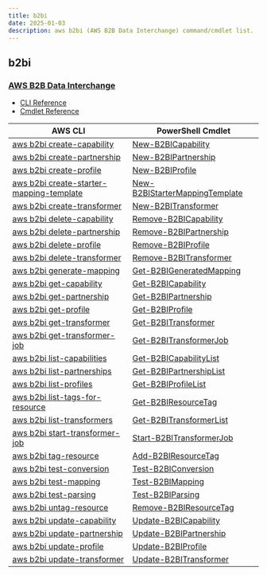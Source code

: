 ```yaml
---
title: b2bi
date: 2025-01-03
description: aws b2bi (AWS B2B Data Interchange) command/cmdlet list.
---
```


## b2bi

### [AWS B2B Data Interchange](https://aws.amazon.com/b2b-data-interchange/)

* [CLI Reference](https://awscli.amazonaws.com/v2/documentation/api/latest/reference/b2bi/index.html)
* [Cmdlet Reference](https://docs.aws.amazon.com/powershell/latest/reference/items/B2bi_cmdlets.html)

|AWS CLI|PowerShell Cmdlet|
|----|----|
|[aws b2bi create-capability](https://awscli.amazonaws.com/v2/documentation/api/latest/reference/b2bi/create-capability.html)|[New-B2BICapability](https://docs.aws.amazon.com/powershell/latest/reference/items/New-B2BICapability.html)|
|[aws b2bi create-partnership](https://awscli.amazonaws.com/v2/documentation/api/latest/reference/b2bi/create-partnership.html)|[New-B2BIPartnership](https://docs.aws.amazon.com/powershell/latest/reference/items/New-B2BIPartnership.html)|
|[aws b2bi create-profile](https://awscli.amazonaws.com/v2/documentation/api/latest/reference/b2bi/create-profile.html)|[New-B2BIProfile](https://docs.aws.amazon.com/powershell/latest/reference/items/New-B2BIProfile.html)|
|[aws b2bi create-starter-mapping-template](https://awscli.amazonaws.com/v2/documentation/api/latest/reference/b2bi/create-starter-mapping-template.html)|[New-B2BIStarterMappingTemplate](https://docs.aws.amazon.com/powershell/latest/reference/items/New-B2BIStarterMappingTemplate.html)|
|[aws b2bi create-transformer](https://awscli.amazonaws.com/v2/documentation/api/latest/reference/b2bi/create-transformer.html)|[New-B2BITransformer](https://docs.aws.amazon.com/powershell/latest/reference/items/New-B2BITransformer.html)|
|[aws b2bi delete-capability](https://awscli.amazonaws.com/v2/documentation/api/latest/reference/b2bi/delete-capability.html)|[Remove-B2BICapability](https://docs.aws.amazon.com/powershell/latest/reference/items/Remove-B2BICapability.html)|
|[aws b2bi delete-partnership](https://awscli.amazonaws.com/v2/documentation/api/latest/reference/b2bi/delete-partnership.html)|[Remove-B2BIPartnership](https://docs.aws.amazon.com/powershell/latest/reference/items/Remove-B2BIPartnership.html)|
|[aws b2bi delete-profile](https://awscli.amazonaws.com/v2/documentation/api/latest/reference/b2bi/delete-profile.html)|[Remove-B2BIProfile](https://docs.aws.amazon.com/powershell/latest/reference/items/Remove-B2BIProfile.html)|
|[aws b2bi delete-transformer](https://awscli.amazonaws.com/v2/documentation/api/latest/reference/b2bi/delete-transformer.html)|[Remove-B2BITransformer](https://docs.aws.amazon.com/powershell/latest/reference/items/Remove-B2BITransformer.html)|
|[aws b2bi generate-mapping](https://awscli.amazonaws.com/v2/documentation/api/latest/reference/b2bi/generate-mapping.html)|[Get-B2BIGeneratedMapping](https://docs.aws.amazon.com/powershell/latest/reference/items/Get-B2BIGeneratedMapping.html)|
|[aws b2bi get-capability](https://awscli.amazonaws.com/v2/documentation/api/latest/reference/b2bi/get-capability.html)|[Get-B2BICapability](https://docs.aws.amazon.com/powershell/latest/reference/items/Get-B2BICapability.html)|
|[aws b2bi get-partnership](https://awscli.amazonaws.com/v2/documentation/api/latest/reference/b2bi/get-partnership.html)|[Get-B2BIPartnership](https://docs.aws.amazon.com/powershell/latest/reference/items/Get-B2BIPartnership.html)|
|[aws b2bi get-profile](https://awscli.amazonaws.com/v2/documentation/api/latest/reference/b2bi/get-profile.html)|[Get-B2BIProfile](https://docs.aws.amazon.com/powershell/latest/reference/items/Get-B2BIProfile.html)|
|[aws b2bi get-transformer](https://awscli.amazonaws.com/v2/documentation/api/latest/reference/b2bi/get-transformer.html)|[Get-B2BITransformer](https://docs.aws.amazon.com/powershell/latest/reference/items/Get-B2BITransformer.html)|
|[aws b2bi get-transformer-job](https://awscli.amazonaws.com/v2/documentation/api/latest/reference/b2bi/get-transformer-job.html)|[Get-B2BITransformerJob](https://docs.aws.amazon.com/powershell/latest/reference/items/Get-B2BITransformerJob.html)|
|[aws b2bi list-capabilities](https://awscli.amazonaws.com/v2/documentation/api/latest/reference/b2bi/list-capabilities.html)|[Get-B2BICapabilityList](https://docs.aws.amazon.com/powershell/latest/reference/items/Get-B2BICapabilityList.html)|
|[aws b2bi list-partnerships](https://awscli.amazonaws.com/v2/documentation/api/latest/reference/b2bi/list-partnerships.html)|[Get-B2BIPartnershipList](https://docs.aws.amazon.com/powershell/latest/reference/items/Get-B2BIPartnershipList.html)|
|[aws b2bi list-profiles](https://awscli.amazonaws.com/v2/documentation/api/latest/reference/b2bi/list-profiles.html)|[Get-B2BIProfileList](https://docs.aws.amazon.com/powershell/latest/reference/items/Get-B2BIProfileList.html)|
|[aws b2bi list-tags-for-resource](https://awscli.amazonaws.com/v2/documentation/api/latest/reference/b2bi/list-tags-for-resource.html)|[Get-B2BIResourceTag](https://docs.aws.amazon.com/powershell/latest/reference/items/Get-B2BIResourceTag.html)|
|[aws b2bi list-transformers](https://awscli.amazonaws.com/v2/documentation/api/latest/reference/b2bi/list-transformers.html)|[Get-B2BITransformerList](https://docs.aws.amazon.com/powershell/latest/reference/items/Get-B2BITransformerList.html)|
|[aws b2bi start-transformer-job](https://awscli.amazonaws.com/v2/documentation/api/latest/reference/b2bi/start-transformer-job.html)|[Start-B2BITransformerJob](https://docs.aws.amazon.com/powershell/latest/reference/items/Start-B2BITransformerJob.html)|
|[aws b2bi tag-resource](https://awscli.amazonaws.com/v2/documentation/api/latest/reference/b2bi/tag-resource.html)|[Add-B2BIResourceTag](https://docs.aws.amazon.com/powershell/latest/reference/items/Add-B2BIResourceTag.html)|
|[aws b2bi test-conversion](https://awscli.amazonaws.com/v2/documentation/api/latest/reference/b2bi/test-conversion.html)|[Test-B2BIConversion](https://docs.aws.amazon.com/powershell/latest/reference/items/Test-B2BIConversion.html)|
|[aws b2bi test-mapping](https://awscli.amazonaws.com/v2/documentation/api/latest/reference/b2bi/test-mapping.html)|[Test-B2BIMapping](https://docs.aws.amazon.com/powershell/latest/reference/items/Test-B2BIMapping.html)|
|[aws b2bi test-parsing](https://awscli.amazonaws.com/v2/documentation/api/latest/reference/b2bi/test-parsing.html)|[Test-B2BIParsing](https://docs.aws.amazon.com/powershell/latest/reference/items/Test-B2BIParsing.html)|
|[aws b2bi untag-resource](https://awscli.amazonaws.com/v2/documentation/api/latest/reference/b2bi/untag-resource.html)|[Remove-B2BIResourceTag](https://docs.aws.amazon.com/powershell/latest/reference/items/Remove-B2BIResourceTag.html)|
|[aws b2bi update-capability](https://awscli.amazonaws.com/v2/documentation/api/latest/reference/b2bi/update-capability.html)|[Update-B2BICapability](https://docs.aws.amazon.com/powershell/latest/reference/items/Update-B2BICapability.html)|
|[aws b2bi update-partnership](https://awscli.amazonaws.com/v2/documentation/api/latest/reference/b2bi/update-partnership.html)|[Update-B2BIPartnership](https://docs.aws.amazon.com/powershell/latest/reference/items/Update-B2BIPartnership.html)|
|[aws b2bi update-profile](https://awscli.amazonaws.com/v2/documentation/api/latest/reference/b2bi/update-profile.html)|[Update-B2BIProfile](https://docs.aws.amazon.com/powershell/latest/reference/items/Update-B2BIProfile.html)|
|[aws b2bi update-transformer](https://awscli.amazonaws.com/v2/documentation/api/latest/reference/b2bi/update-transformer.html)|[Update-B2BITransformer](https://docs.aws.amazon.com/powershell/latest/reference/items/Update-B2BITransformer.html)|

